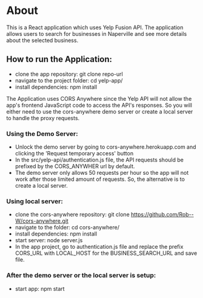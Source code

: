 # About #

This is a React application which uses Yelp Fusion API. The application allows users to search for businesses in Naperville and see more details about the selected business. 


## How to run the Application: ##

- clone the app repository: git clone repo-url
- navigate to the project folder: cd yelp-app/
- install dependencies: npm install


The Application uses CORS Anywhere since the Yelp API will not allow the app's frontend JavaScript code to access the 
API's responses. So you will either need to use the cors-anywhere demo server or create a local server to handle the proxy requests.


### Using the Demo Server: ###
- Unlock the demo server by going to cors-anywhere.herokuapp.com and clicking the 'Request temporary access' button
- In the src/yelp-api/authentication.js file, the API requests should be prefixed by the CORS_ANYWHER url by default.
- The demo server only allows 50 requests per hour so the app will not work after those limited amount of requests. So, the alternative is to create a local server.


### Using local server: ###
- clone the cors-anywhere repository: git clone https://github.com/Rob--W/cors-anywhere.git
- navigate to the folder: cd cors-anywhere/
- install dependencies: npm install
- start server: node server.js
- In the app project, go to authentication.js file and replace the prefix CORS_URL with LOCAL_HOST for the BUSINESS_SEARCH_URL and save file.


### After the demo server or the local server is setup: ###
- start app: 
    npm start
